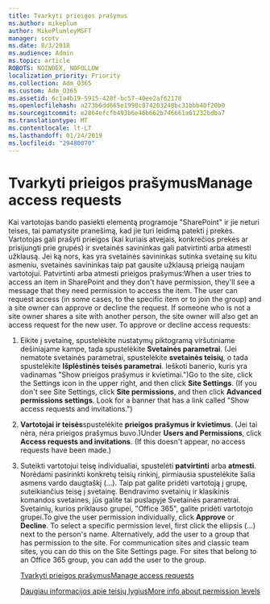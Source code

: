 ```yaml
---
title: Tvarkyti prieigos prašymus
ms.author: mikeplum
author: MikePlumleyMSFT
manager: scotv
ms.date: 8/3/2018
ms.audience: Admin
ms.topic: article
ROBOTS: NOINDEX, NOFOLLOW
localization_priority: Priority
ms.collection: Adm_O365
ms.custom: Adm_O365
ms.assetid: 6c1a4b19-5915-428f-bc57-40ee2af62178
ms.openlocfilehash: a273b6dd665e1998c874203248bc31bbb40f20b0
ms.sourcegitcommit: e2864efcfb493b6e46b662b746661a61232bdba7
ms.translationtype: MT
ms.contentlocale: lt-LT
ms.lasthandoff: 01/24/2019
ms.locfileid: "29480070"
---
```

# <a name="manage-access-requests"></a><span data-ttu-id="f063a-102">Tvarkyti prieigos prašymus</span><span class="sxs-lookup"><span data-stu-id="f063a-102">Manage access requests</span></span>

<span data-ttu-id="f063a-p101">Kai vartotojas bando pasiekti elementą programoje "SharePoint" ir jie neturi teises, tai pamatysite pranešimą, kad jie turi leidimą patekti į prekės. Vartotojas gali prašyti prieigos (kai kuriais atvejais, konkrečios prekės ar prisijungti prie grupės) ir svetainės savininkas gali patvirtinti arba atmesti užklausą. Jei ką nors, kas yra svetainės savininkas sutinka svetainę su kitu asmeniu, svetainės savininkas taip pat gausite užklausą prieigą naujam vartotojui. Patvirtinti arba atmesti prieigos prašymus:</span><span class="sxs-lookup"><span data-stu-id="f063a-p101">When a user tries to access an item in SharePoint and they don't have permission, they'll see a message that they need permission to access the item. The user can request access (in some cases, to the specific item or to join the group) and a site owner can approve or decline the request. If someone who is not a site owner shares a site with another person, the site owner will also get an access request for the new user. To approve or decline access requests:</span></span>
  
1. <span data-ttu-id="f063a-p102">Eikite į svetainę, spustelėkite nustatymų piktogramą viršutiniame dešiniajame kampe, tada spustelėkite **Svetainės parametrai**. (Jei nematote svetainės parametrai, spustelėkite **svetainės teisių**, o tada spustelėkite **Išplėstinės teisės parametrai**. Ieškoti banerio, kuris yra vadinamas "Show prieigos prašymus ir kvietimai.")</span><span class="sxs-lookup"><span data-stu-id="f063a-p102">Go to the site, click the Settings icon in the upper right, and then click **Site Settings**. (If you don't see Site Settings, click **Site permissions**, and then click **Advanced permissions settings**. Look for a banner that has a link called "Show access requests and invitations.")</span></span>
    
2. <span data-ttu-id="f063a-p103">**Vartotojai ir teisės**spustelėkite **prieigos prašymus ir kvietimus**. (Jei tai nėra, nėra prieigos prašymus buvo.)</span><span class="sxs-lookup"><span data-stu-id="f063a-p103">Under **Users and Permissions**, click **Access requests and invitations**. (If this doesn't appear, no access requests have been made.)</span></span>
    
3. <span data-ttu-id="f063a-p104">Suteikti vartotojui teisę individualiai, spustelėti **patvirtinti** arba **atmesti**. Norėdami pasirinkti konkretų teisių rinkinį, pirmiausia spustelėkite šalia asmens vardo daugtaškį (...). Taip pat galite pridėti vartotoją į grupę, suteikiančius teisę į svetainę. Bendravimo svetainių ir klasikinis komandos svetaines, jūs galite tai puslapyje Svetainės parametrai. Svetainių, kurios priklauso grupei, "Office 365", galite pridėti vartotojo grupei.</span><span class="sxs-lookup"><span data-stu-id="f063a-p104">To give the user permission individually, click **Approve** or **Decline**. To select a specific permission level, first click the ellipsis (...) next to the person's name. Alternatively, add the user to a group that has permission to the site. For communication sites and classic team sites, you can do this on the Site Settings page. For sites that belong to an Office 365 group, you can add the user to the group.</span></span>
    
    [<span data-ttu-id="f063a-117">Tvarkyti prieigos prašymus</span><span class="sxs-lookup"><span data-stu-id="f063a-117">Manage access requests </span></span>](https://go.microsoft.com/fwlink/?linkid=2008747)
    
    [<span data-ttu-id="f063a-118">Daugiau informacijos apie teisių lygius</span><span class="sxs-lookup"><span data-stu-id="f063a-118">More info about permission levels</span></span>](https://go.microsoft.com/fwlink/?linkid=867071)
    

